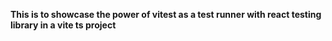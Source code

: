 <b>This is to showcase the power of vitest as a test runner with react testing library in a vite ts project</b>